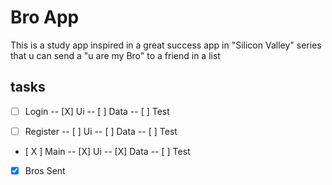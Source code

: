 # Bro App
 
This is a study app inspired in a great success app in "Silicon Valley" series that u can send a "u are my Bro" to a friend in a list
  


## tasks

- [ ] Login
-- [X] Ui
-- [ ] Data
-- [ ] Test

- [ ] Register 
-- [ ] Ui
-- [ ] Data
-- [ ] Test

- [ X ] Main
-- [X] Ui
-- [X] Data
-- [ ] Test
 
- [X] Bros Sent
 